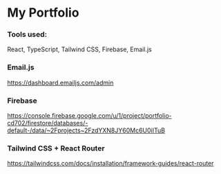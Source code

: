 # My Portfolio

### Tools used:
React, TypeScript, Tailwind CSS, Firebase, Email.js

### Email.js
https://dashboard.emailjs.com/admin

### Firebase
https://console.firebase.google.com/u/1/project/portfolio-cd702/firestore/databases/-default-/data/~2Fprojects~2FzdYXN8JY60Mc6U0iITuB

### Tailwind CSS + React Router
https://tailwindcss.com/docs/installation/framework-guides/react-router
